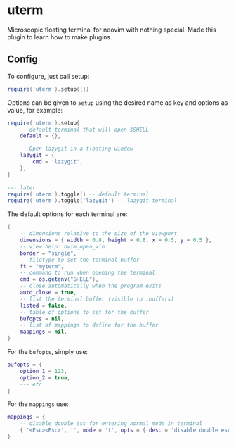 # uterm

Microscopic floating terminal for neovim with nothing special. Made this plugin
to learn how to make plugins.

## Config

To configure, just call setup:

```lua
require('uterm').setup({})
```

Options can be given to `setup` using the desired name as key and options as
value, for example:

```lua
require('uterm').setup{
    -- default terminal that will open $SHELL
    default = {},

    -- Open lazygit in a floating window
    lazygit = {
        cmd = 'lazygit',
    },
}

--- later
require('uterm').toggle() -- default terminal
require('uterm').toggle('lazygit') -- lazygit terminal
```

The default options for each terminal are:

```lua
{
    -- dimensions relative to the size of the viewport
    dimensions = { width = 0.8, height = 0.8, x = 0.5, y = 0.5 },
    -- view help: nvim_open_win
    border = "single",
    -- filetype to set the terminal buffer
    ft = "myterm",
    -- command to run when opening the terminal
    cmd = os.getenv("SHELL"),
    -- close automatically when the program exits
    auto_close = true,
    -- list the terminal buffer (visible to :buffers)
    listed = false,
    -- table of options to set for the buffer
    bufopts = nil,
    -- list of mappings to define for the buffer
    mappings = nil,
}
```

For the `bufopts`, simply use:

```lua
bufopts = {
    option_1 = 123,
    option_2 = true,
    --- etc
}
```

For the `mappings` use:

```lua
mappings = {
    -- disable double esc for entering normal mode in terminal
    { '<Esc><Esc>', '', mode = 't', opts = { desc = 'disable double esc' } },
}
```
